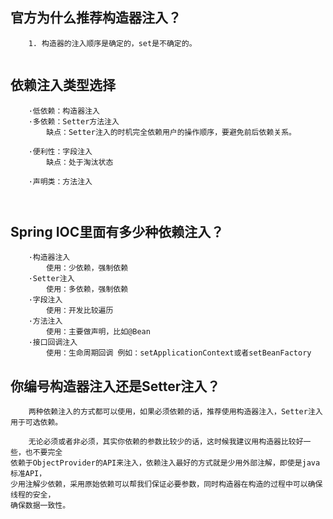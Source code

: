 

## 官方为什么推荐构造器注入？
```text
    1. 构造器的注入顺序是确定的，set是不确定的。
    
```

## 依赖注入类型选择
```text
    ·低依赖：构造器注入
    ·多依赖：Setter方法注入
        缺点：Setter注入的时机完全依赖用户的操作顺序，要避免前后依赖关系。
        
    ·便利性：字段注入
        缺点：处于淘汰状态
        
    ·声明类：方法注入
    
   
```

## Spring IOC里面有多少种依赖注入？
```text
    ·构造器注入
        使用：少依赖，强制依赖
    ·Setter注入
        使用：多依赖，强制依赖
    ·字段注入
        使用：开发比较遍历
    ·方法注入
        使用：主要做声明，比如@Bean
    ·接口回调注入
        使用：生命周期回调 例如：setApplicationContext或者setBeanFactory
```

## 你编号构造器注入还是Setter注入？
```text
    两种依赖注入的方式都可以使用，如果必须依赖的话，推荐使用构造器注入，Setter注入用于可选依赖。
    
    无论必须或者非必须，其实你依赖的参数比较少的话，这时候我建议用构造器比较好一些，也不要完全
依赖于ObjectProvider的API来注入，依赖注入最好的方式就是少用外部注解，即使是java标准API，
少用注解少依赖，采用原始依赖可以帮我们保证必要参数，同时构造器在构造的过程中可以确保线程的安全，
确保数据一致性。
```

